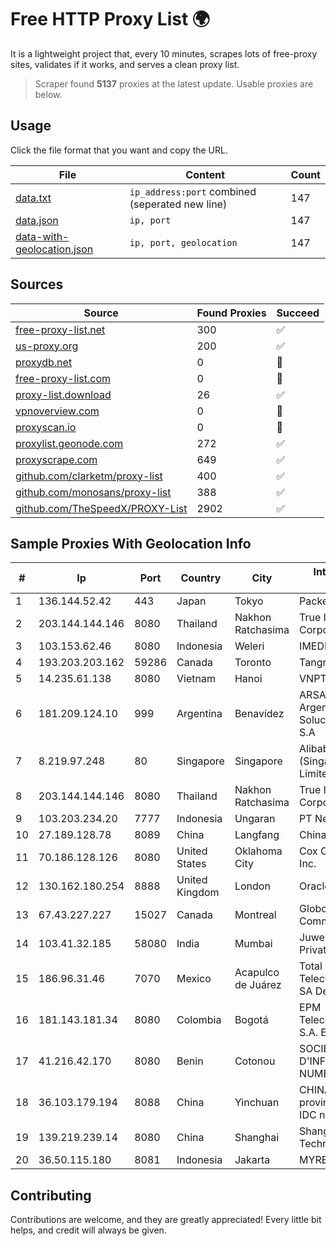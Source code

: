 
# Free HTTP Proxy List 🌍

It is a lightweight project that, every 10 minutes, scrapes lots of free-proxy sites, validates if it works, and serves a clean proxy list.


> Scraper found **5137** proxies at the latest update. Usable proxies are below.

## Usage

Click the file format that you want and copy the URL.


|File|Content|Count|
|----|-------|-----|
|[data.txt](https://raw.githubusercontent.com/themiralay/Proxy-List-World/master/data.txt)|`ip_address:port` combined (seperated new line)|147|
|[data.json](https://raw.githubusercontent.com/themiralay/Proxy-List-World/master/data.json)|`ip, port`|147|
|[data-with-geolocation.json](https://raw.githubusercontent.com/themiralay/Proxy-List-World/master/data-with-geolocation.json)|`ip, port, geolocation`|147|

## Sources

|Source|Found Proxies|Succeed|
|------|-------------|-------|
|[free-proxy-list.net](https://free-proxy-list.net)|300|✅|
|[us-proxy.org](https://www.us-proxy.org)|200|✅|
|[proxydb.net](http://proxydb.net)|0|🚫|
|[free-proxy-list.com](https://free-proxy-list.com/?page=&port=&type%5B%5D=http&type%5B%5D=https&up_time=0&search=Search)|0|🚫|
|[proxy-list.download](https://www.proxy-list.download/HTTP)|26|✅|
|[vpnoverview.com](https://vpnoverview.com/privacy/anonymous-browsing/free-proxy-servers)|0|🚫|
|[proxyscan.io](https://www.proxyscan.io)|0|🚫|
|[proxylist.geonode.com](https://proxylist.geonode.com/api/proxy-list?limit=300&page=1&sort_by=lastChecked&sort_type=desc&protocols=http,https)|272|✅|
|[proxyscrape.com](https://api.proxyscrape.com/v2/?request=displayproxies&protocol=http&timeout=10000&country=all&ssl=all&anonymity=all)|649|✅|
|[github.com/clarketm/proxy-list](https://raw.githubusercontent.com/clarketm/proxy-list/master/proxy-list-raw.txt)|400|✅|
|[github.com/monosans/proxy-list](https://raw.githubusercontent.com/monosans/proxy-list/main/proxies/http.txt)|388|✅|
|[github.com/TheSpeedX/PROXY-List](https://raw.githubusercontent.com/TheSpeedX/PROXY-List/master/http.txt)|2902|✅|


## Sample Proxies With Geolocation Info

|#|Ip|Port|Country|City|Internet Service Provider|
|-|--|----|-------|----|-------------------------|
|1|136.144.52.42|443|Japan|Tokyo|Packet Host, Inc.|
|2|203.144.144.146|8080|Thailand|Nakhon Ratchasima|True Internet Corporation CO. Ltd.|
|3|103.153.62.46|8080|Indonesia|Weleri|IMEDIANET|
|4|193.203.203.162|59286|Canada|Toronto|Tangram Canada Inc.|
|5|14.235.61.138|8080|Vietnam|Hanoi|VNPT|
|6|181.209.124.10|999|Argentina|Benavídez|ARSAT - Empresa Argentina de Soluciones Satelitales S.A|
|7|8.219.97.248|80|Singapore|Singapore|Alibaba Cloud (Singapore) Private Limited|
|8|203.144.144.146|8080|Thailand|Nakhon Ratchasima|True Internet Corporation CO. Ltd.|
|9|103.203.234.20|7777|Indonesia|Ungaran|PT Nesta Indo Media|
|10|27.189.128.78|8089|China|Langfang|Chinanet|
|11|70.186.128.126|8080|United States|Oklahoma City|Cox Communications Inc.|
|12|130.162.180.254|8888|United Kingdom|London|Oracle Corporation|
|13|67.43.227.227|15027|Canada|Montreal|GloboTech Communications|
|14|103.41.32.185|58080|India|Mumbai|Juweriyah Networks Private Limited|
|15|186.96.31.46|7070|Mexico|Acapulco de Juárez|Total Play Telecomunicaciones SA De CV|
|16|181.143.181.34|8080|Colombia|Bogotá|EPM Telecomunicaciones S.A. E.S.P.|
|17|41.216.42.170|8080|Benin|Cotonou|SOCIETE BENINOISE D'INFRASTRUCTURES NUMERIQUES|
|18|36.103.179.194|8088|China|Yinchuan|CHINANET NINGXIA province ZHONGWEI IDC network|
|19|139.219.239.14|8080|China|Shanghai|Shanghai Blue Cloud Technology Co., Ltd|
|20|36.50.115.180|8081|Indonesia|Jakarta|MYREPUBLIC|



## Contributing

Contributions are welcome, and they are greatly appreciated! Every
little bit helps, and credit will always be given.


